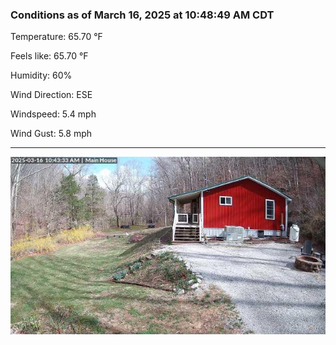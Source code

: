 ### Conditions as of March 16, 2025 at 10:48:49 AM CDT 

Temperature: 65.70 &deg;F

Feels like: 65.70 &deg;F

Humidity: 60%

Wind Direction: ESE

Windspeed: 5.4 mph

Wind Gust: 5.8 mph

---

<img src="./images/latest.jpeg"/>

